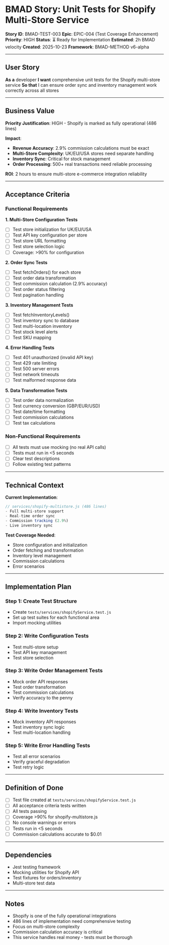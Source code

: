 # BMAD Story: Unit Tests for Shopify Multi-Store Service

**Story ID**: BMAD-TEST-003
**Epic**: EPIC-004 (Test Coverage Enhancement)
**Priority**: HIGH
**Status**: ⏳ Ready for Implementation
**Estimated**: 2h BMAD velocity
**Created**: 2025-10-23
**Framework**: BMAD-METHOD v6-alpha

---

## User Story

**As a** developer
**I want** comprehensive unit tests for the Shopify multi-store service
**So that** I can ensure order sync and inventory management work correctly across all stores

---

## Business Value

**Priority Justification**: HIGH - Shopify is marked as fully operational (486 lines)

**Impact**:
- **Revenue Accuracy**: 2.9% commission calculations must be exact
- **Multi-Store Complexity**: UK/EU/USA stores need separate handling
- **Inventory Sync**: Critical for stock management
- **Order Processing**: 500+ real transactions need reliable processing

**ROI**: 2 hours to ensure multi-store e-commerce integration reliability

---

## Acceptance Criteria

### Functional Requirements

**1. Multi-Store Configuration Tests**
- [ ] Test store initialization for UK/EU/USA
- [ ] Test API key configuration per store
- [ ] Test store URL formatting
- [ ] Test store selection logic
- [ ] Coverage: >90% for configuration

**2. Order Sync Tests**
- [ ] Test fetchOrders() for each store
- [ ] Test order data transformation
- [ ] Test commission calculation (2.9% accuracy)
- [ ] Test order status filtering
- [ ] Test pagination handling

**3. Inventory Management Tests**
- [ ] Test fetchInventoryLevels()
- [ ] Test inventory sync to database
- [ ] Test multi-location inventory
- [ ] Test stock level alerts
- [ ] Test SKU mapping

**4. Error Handling Tests**
- [ ] Test 401 unauthorized (invalid API key)
- [ ] Test 429 rate limiting
- [ ] Test 500 server errors
- [ ] Test network timeouts
- [ ] Test malformed response data

**5. Data Transformation Tests**
- [ ] Test order data normalization
- [ ] Test currency conversion (GBP/EUR/USD)
- [ ] Test date/time formatting
- [ ] Test commission calculations
- [ ] Test tax calculations

### Non-Functional Requirements

- [ ] All tests must use mocking (no real API calls)
- [ ] Tests must run in <5 seconds
- [ ] Clear test descriptions
- [ ] Follow existing test patterns

---

## Technical Context

**Current Implementation**:
```javascript
// services/shopify-multistore.js (486 lines)
- Full multi-store support
- Real-time order sync
- Commission tracking (2.9%)
- Live inventory sync
```

**Test Coverage Needed**:
- Store configuration and initialization
- Order fetching and transformation
- Inventory level management
- Commission calculations
- Error scenarios

---

## Implementation Plan

### Step 1: Create Test Structure
- Create `tests/services/shopifyService.test.js`
- Set up test suites for each functional area
- Import mocking utilities

### Step 2: Write Configuration Tests
- Test multi-store setup
- Test API key management
- Test store selection

### Step 3: Write Order Management Tests
- Mock order API responses
- Test order transformation
- Test commission calculations
- Verify accuracy to the penny

### Step 4: Write Inventory Tests
- Mock inventory API responses
- Test inventory sync logic
- Test multi-location handling

### Step 5: Write Error Handling Tests
- Test all error scenarios
- Verify graceful degradation
- Test retry logic

---

## Definition of Done

- [ ] Test file created at `tests/services/shopifyService.test.js`
- [ ] All acceptance criteria tests written
- [ ] All tests passing
- [ ] Coverage >90% for shopify-multistore.js
- [ ] No console warnings or errors
- [ ] Tests run in <5 seconds
- [ ] Commission calculations accurate to $0.01

---

## Dependencies

- Jest testing framework
- Mocking utilities for Shopify API
- Test fixtures for orders/inventory
- Multi-store test data

---

## Notes

- Shopify is one of the fully operational integrations
- 486 lines of implementation need comprehensive testing
- Focus on multi-store complexity
- Commission calculation accuracy is critical
- This service handles real money - tests must be thorough